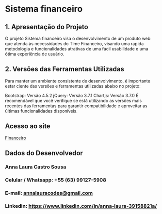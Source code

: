 # Sistema financeiro

## 1. Apresentação do Projeto
O projeto Sistema financeiro visa o desenvolvimento de um produto web que atenda às necessidades do Time Financeiro, visando uma rapida metodologia e funcionalidades atrativas de uma fácil usabilidade e uma ótima experiência de usuário.

## 2. Versões das Ferramentas Utilizadas
Para manter um ambiente consistente de desenvolvimento, é importante estar ciente das versões e ferramentas utilizadas abaixo no projeto:

Bootstrap: Versão 4.5.2
jQuery: Versão 3.7.1
Chartjs: Versão 3.7.0
É recomendável que você verifique se está utilizando as versões mais recentes das ferramentas para garantir compatibilidade e aproveitar as últimas funcionalidades disponíveis.

## Acesso ao site 
[Financeiro](https://annalaura2.github.io/financeiro/#)

## Dados do Desenvolvedor
### Anna Laura Castro Sousa
### Celular / Whatsapp: +55 (63) 99127-5908
### E-mail: annalauracodes@gmail.com
### Linkedin: https://www.linkedin.com/in/anna-laura-39158821a/
